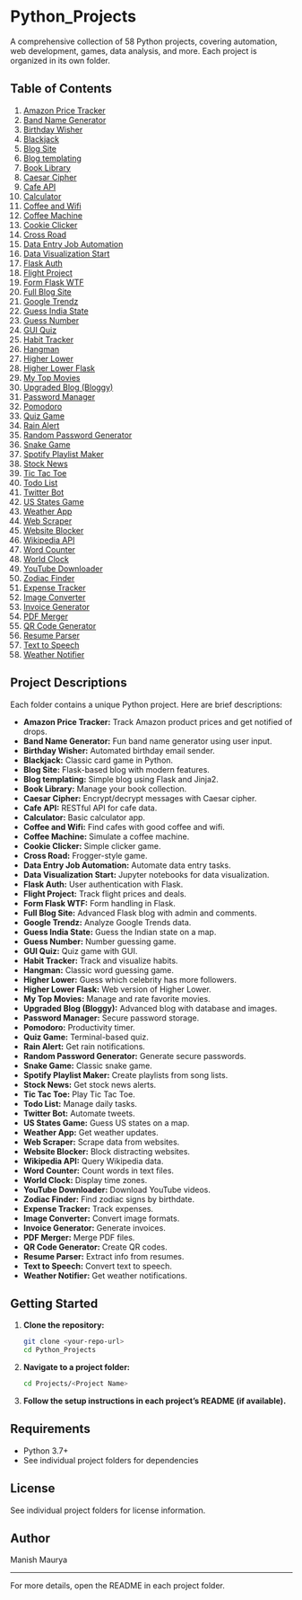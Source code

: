 # Python_Projects

A comprehensive collection of 58 Python projects, covering automation, web development, games, data analysis, and more. Each project is organized in its own folder.

## Table of Contents

1. [Amazon Price Tracker](Projects/Amazon%20Price%20Tracker/)
2. [Band Name Generator](Projects/Band%20Name%20Generator/)
3. [Birthday Wisher](Projects/Birthday%20Wisher/)
4. [Blackjack](Projects/Blackjack/)
5. [Blog Site](Projects/Blog%20Site/)
6. [Blog templating](Projects/Blog%20templating/)
7. [Book Library](Projects/Book%20Library/)
8. [Caesar Cipher](Projects/Caesar%20Cipher/)
9. [Cafe API](Projects/Cafe%20API/)
10. [Calculator](Projects/Calculator/)
11. [Coffee and Wifi](Projects/Coffee%20and%20Wifi/)
12. [Coffee Machine](Projects/Coffee%20Machine/)
13. [Cookie Clicker](Projects/Cookie%20Clicker/)
14. [Cross Road](Projects/Cross%20Road/)
15. [Data Entry Job Automation](Projects/Data%20Entry%20Job%20Automation/)
16. [Data Visualization Start](Projects/Data%20Visualization%20Start/)
17. [Flask Auth](Projects/Flask%20Auth/)
18. [Flight Project](Projects/Flight%20Project/)
19. [Form Flask WTF](Projects/Form%20Flask%20WTF/)
20. [Full Blog Site](Projects/Full%20Blog%20Site/)
21. [Google Trendz](Projects/Google%20Trendz/)
22. [Guess India State](Projects/Guess%20India%20State/)
23. [Guess Number](Projects/Guess%20Number/)
24. [GUI Quiz](Projects/GUI%20Quiz/)
25. [Habit Tracker](Projects/Habit%20Tracker/)
26. [Hangman](Projects/Hangman/)
27. [Higher Lower](Projects/Higher%20Lower/)
28. [Higher Lower Flask](Projects/Higher%20Lower%20Flask/)
29. [My Top Movies](Projects/My%20Top%20Movies/)
30. [Upgraded Blog (Bloggy)](<Projects/Upgraded%20Blog%20(Bloggy)/>)
31. [Password Manager](Projects/Password%20Manager/)
32. [Pomodoro](Projects/Pomodoro/)
33. [Quiz Game](Projects/Quiz%20Game/)
34. [Rain Alert](Projects/Rain%20Alert/)
35. [Random Password Generator](Projects/Random%20Password%20Generator/)
36. [Snake Game](Projects/Snake%20Game/)
37. [Spotify Playlist Maker](Projects/Spotify%20Playlist%20Maker/)
38. [Stock News](Projects/Stock%20News/)
39. [Tic Tac Toe](Projects/Tic%20Tac%20Toe/)
40. [Todo List](Projects/Todo%20List/)
41. [Twitter Bot](Projects/Twitter%20Bot/)
42. [US States Game](Projects/US%20States%20Game/)
43. [Weather App](Projects/Weather%20App/)
44. [Web Scraper](Projects/Web%20Scraper/)
45. [Website Blocker](Projects/Website%20Blocker/)
46. [Wikipedia API](Projects/Wikipedia%20API/)
47. [Word Counter](Projects/Word%20Counter/)
48. [World Clock](Projects/World%20Clock/)
49. [YouTube Downloader](Projects/YouTube%20Downloader/)
50. [Zodiac Finder](Projects/Zodiac%20Finder/)
51. [Expense Tracker](Projects/Expense%20Tracker/)
52. [Image Converter](Projects/Image%20Converter/)
53. [Invoice Generator](Projects/Invoice%20Generator/)
54. [PDF Merger](Projects/PDF%20Merger/)
55. [QR Code Generator](Projects/QR%20Code%20Generator/)
56. [Resume Parser](Projects/Resume%20Parser/)
57. [Text to Speech](Projects/Text%20to%20Speech/)
58. [Weather Notifier](Projects/Weather%20Notifier/)

## Project Descriptions

Each folder contains a unique Python project. Here are brief descriptions:

- **Amazon Price Tracker:** Track Amazon product prices and get notified of drops.
- **Band Name Generator:** Fun band name generator using user input.
- **Birthday Wisher:** Automated birthday email sender.
- **Blackjack:** Classic card game in Python.
- **Blog Site:** Flask-based blog with modern features.
- **Blog templating:** Simple blog using Flask and Jinja2.
- **Book Library:** Manage your book collection.
- **Caesar Cipher:** Encrypt/decrypt messages with Caesar cipher.
- **Cafe API:** RESTful API for cafe data.
- **Calculator:** Basic calculator app.
- **Coffee and Wifi:** Find cafes with good coffee and wifi.
- **Coffee Machine:** Simulate a coffee machine.
- **Cookie Clicker:** Simple clicker game.
- **Cross Road:** Frogger-style game.
- **Data Entry Job Automation:** Automate data entry tasks.
- **Data Visualization Start:** Jupyter notebooks for data visualization.
- **Flask Auth:** User authentication with Flask.
- **Flight Project:** Track flight prices and deals.
- **Form Flask WTF:** Form handling in Flask.
- **Full Blog Site:** Advanced Flask blog with admin and comments.
- **Google Trendz:** Analyze Google Trends data.
- **Guess India State:** Guess the Indian state on a map.
- **Guess Number:** Number guessing game.
- **GUI Quiz:** Quiz game with GUI.
- **Habit Tracker:** Track and visualize habits.
- **Hangman:** Classic word guessing game.
- **Higher Lower:** Guess which celebrity has more followers.
- **Higher Lower Flask:** Web version of Higher Lower.
- **My Top Movies:** Manage and rate favorite movies.
- **Upgraded Blog (Bloggy):** Advanced blog with database and images.
- **Password Manager:** Secure password storage.
- **Pomodoro:** Productivity timer.
- **Quiz Game:** Terminal-based quiz.
- **Rain Alert:** Get rain notifications.
- **Random Password Generator:** Generate secure passwords.
- **Snake Game:** Classic snake game.
- **Spotify Playlist Maker:** Create playlists from song lists.
- **Stock News:** Get stock news alerts.
- **Tic Tac Toe:** Play Tic Tac Toe.
- **Todo List:** Manage daily tasks.
- **Twitter Bot:** Automate tweets.
- **US States Game:** Guess US states on a map.
- **Weather App:** Get weather updates.
- **Web Scraper:** Scrape data from websites.
- **Website Blocker:** Block distracting websites.
- **Wikipedia API:** Query Wikipedia data.
- **Word Counter:** Count words in text files.
- **World Clock:** Display time zones.
- **YouTube Downloader:** Download YouTube videos.
- **Zodiac Finder:** Find zodiac signs by birthdate.
- **Expense Tracker:** Track expenses.
- **Image Converter:** Convert image formats.
- **Invoice Generator:** Generate invoices.
- **PDF Merger:** Merge PDF files.
- **QR Code Generator:** Create QR codes.
- **Resume Parser:** Extract info from resumes.
- **Text to Speech:** Convert text to speech.
- **Weather Notifier:** Get weather notifications.

## Getting Started

1. **Clone the repository:**
   ```sh
   git clone <your-repo-url>
   cd Python_Projects
   ```
2. **Navigate to a project folder:**
   ```sh
   cd Projects/<Project Name>
   ```
3. **Follow the setup instructions in each project’s README (if available).**

## Requirements

- Python 3.7+
- See individual project folders for dependencies

## License

See individual project folders for license information.

## Author

Manish Maurya

---

For more details, open the README in each project folder.
